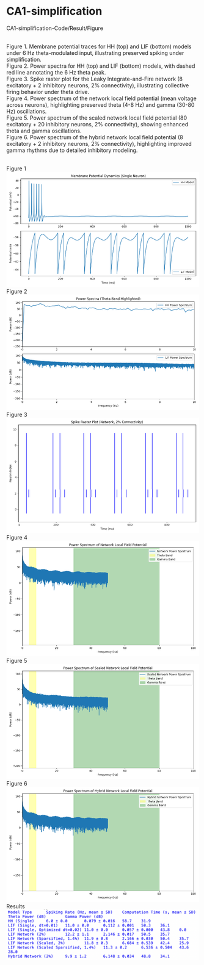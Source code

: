 # CA1-simplification 
CA1-simplification-Code/Result/Figure <br/><br/>

Figure 1. Membrane potential traces for HH (top) and LIF (bottom) models under 6 Hz theta-modulated input, illustrating preserved spiking under simplification. <br/>
Figure 2. Power spectra for HH (top) and LIF (bottom) models, with dashed red line annotating the 6 Hz theta peak. <br/>
Figure 3. Spike raster plot for the Leaky Integrate-and-Fire network (8 excitatory + 2 inhibitory neurons, 2% connectivity), illustrating collective firing behavior under theta drive. <br/>
Figure 4. Power spectrum of the network local field potential (mean voltage across neurons), highlighting preserved theta (4-8 Hz) and gamma (30-80 Hz) oscillations. <br/>
Figure 5. Power spectrum of the scaled network local field potential (80 excitatory + 20 inhibitory neurons, 2% connectivity), showing enhanced theta and gamma oscillations. <br/>
Figure 6. Power spectrum of the hybrid network local field potential (8 excitatory + 2 inhibitory neurons, 2% connectivity), highlighting improved gamma rhythms due to detailed inhibitory modeling. <br/><br/>

Figure 1
![Figure1](figure1_voltage_traces.png "Figure 1")
Figure 2
![Figure2](figure2_power_spectra.png "Figure 2")
Figure 3
![Figure3](figure3_raster.png "Figure 3")
Figure 4
![Figure4](figure4_network_power.png "Figure 4")
Figure 5
![Figure5](figure5_scaled_network_power.png "Figure 5")
Figure 6
![Figure6](figure6_hybrid_network_power.png "Figure 6")
Results
![Results](results.png "Results")
